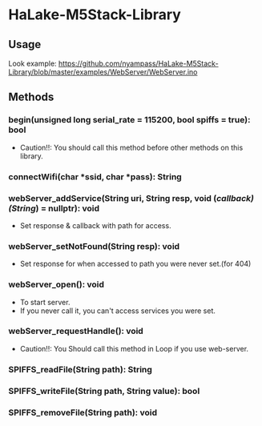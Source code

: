# HaLake-M5Stack-Library
## Usage
  Look example: https://github.com/nyampass/HaLake-M5Stack-Library/blob/master/examples/WebServer/WebServer.ino

## Methods
### begin(unsigned long serial_rate = 115200, bool spiffs = true): bool
  * Caution!!: You should call this method before other methods on this library.
### connectWifi(char *ssid, char *pass): String
### webServer_addService(String uri, String resp, void (*callback)(String*) = nullptr): void
  * Set response & callback with path for access.
### webServer_setNotFound(String resp): void
  * Set response for when accessed to path you were never set.(for 404)
### webServer_open(): void
  * To start server.
  * If you never call it, you can't access services you were set.
### webServer_requestHandle(): void
  * Caution!!: You Should call this method in Loop if you use web-server.
### SPIFFS_readFile(String path): String
### SPIFFS_writeFile(String path, String value): bool
### SPIFFS_removeFile(String path): void